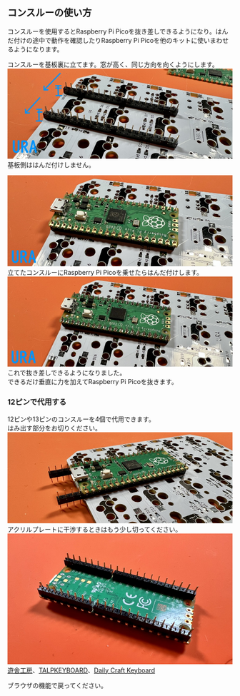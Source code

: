 ## コンスルーの使い方

コンスルーを使用するとRaspberry Pi Picoを抜き差しできるようになり。はんだ付けの途中で動作を確認したりRaspberry Pi Picoを他のキットに使いまわせるようになります。  
  
コンスルーを基板裏に立てます。窓が高く、同じ方向を向くようにします。  
![](img/IMG_4383.jpg)   
基板側ははんだ付けしません。  
  
![](img/IMG_4385.jpg)   
立てたコンスルーにRaspberry Pi Picoを乗せたらはんだ付けします。    
![](img/IMG_4386.jpg)   
これで抜き差しできるようになりました。  
できるだけ垂直に力を加えてRaspberry Pi Picoを抜きます。  
  
### 12ピンで代用する
12ピンや13ピンのコンスルーを4個で代用できます。    
はみ出す部分をお切りください。   
![](img/IMG_5639.jpg)  
アクリルプレートに干渉するときはもう少し切ってください。  
![](img/IMG_4937.jpg)  
[遊舎工房](https://shop.yushakobo.jp/products/31)、[TALPKEYBOARD](https://talpkeyboard.net/items/5e056626d790db16e2889233)、[Daily Craft Keyboard](https://shop.dailycraft.jp/products/conthrough)  
  
ブラウザの機能で戻ってください。  
